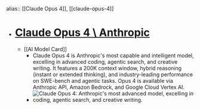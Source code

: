 alias:: [[Claude Opus 4]], [[claude-opus-4]]

- # [Claude Opus 4 \ Anthropic](https://www.anthropic.com/claude/opus)
	- [[AI Model Card]]
		- Claude Opus 4 is Anthropic's most capable and intelligent model, excelling in advanced coding, agentic search, and creative writing. It features a 200K context window, hybrid reasoning (instant or extended thinking), and industry-leading performance on SWE-bench and agentic tasks. Opus 4 is available via Anthropic API, Amazon Bedrock, and Google Cloud Vertex AI.
		- ![Claude Opus 4: Anthropic's most advanced model, excelling in coding, agentic search, and creative writing.](https://assets-global.website-files.com/621c8a6b6b7c6c5c1b7b5b5b/664e2b2b2b2b2b2b2b2b2b2b_Opus4.png)
